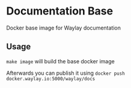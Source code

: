 # Documentation Base

Docker base image for Waylay documentation

## Usage

`make image` will build the base docker image

Afterwards you can publish it using `docker push docker.waylay.io:5000/waylay/docs`
